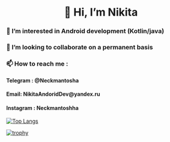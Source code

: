 <h1 align="center">👋 Hi, I’m Nikita</h1>
<h3>👀 I’m interested in Android development (Kotlin/java)</h3>
<h3>💞️ I’m looking to collaborate on a permanent basis</h3>
<h3> 📫 How to reach me :</h3>
<h4>Telegram : @Neckmantosha</h4>
<h4>Email: NikitaAndoridDev@yandex.ru</h4>
<h4>Instagram : Neckmantoshha</h4>

[![Top Langs](https://github-readme-stats.vercel.app/api/top-langs/?username=CptNeckman&layout=compact)](https://github.com/CptNeckman/github-readme-stats)

[![trophy](https://github-profile-trophy.vercel.app/?username=CptNeckman)](https://github.com/CptNeckman/github-profile-trophy)


